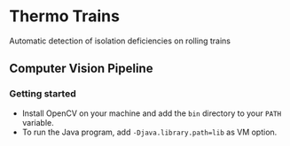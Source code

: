 # Thermo Trains

Automatic detection of isolation deficiencies on rolling trains

## Computer Vision Pipeline

### Getting started

* Install OpenCV on your machine and add the `bin` directory to your `PATH` variable.
* To run the Java program, add `-Djava.library.path=lib` as VM option.
